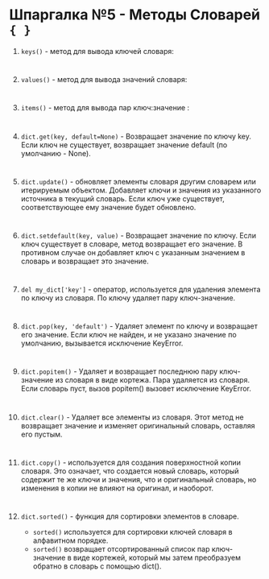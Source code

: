 # Шпаргалка №5 - Методы Словарей `{ }`

1. `keys()` - метод для вывода ключей словаря:
#
2. `values()` - метод для вывода значений словаря:
#
3. `items()` - метод для вывода пар ключ:значение :
#
4. `dict.get(key, default=None)` - Возвращает значение по ключу key. Если ключ не существует, возвращает значение default (по умолчанию - None).
#
5. `dict.update()` - обновляет элементы словаря другим словарем или итерируемым объектом. Добавляет ключи и значения из указанного источника в текущий словарь. Если ключ уже существует, соответствующее ему значение будет обновлено.
#
6. `dict.setdefault(key, value)` - Возвращает значение по ключу. Если ключ существует в словаре, метод возвращает его значение. В противном случае он добавляет ключ с указанным значением в словарь и возвращает это значение.
#
7. `del my_dict['key']` - оператор, используется для удаления элемента по ключу из словаря. По ключу удаляет пару ключ-значение.
#
8. `dict.pop(key, 'default')` - Удаляет элемент по ключу и возвращает его значение. Если ключ не найден, и не указано значение по умолчанию, вызывается исключение KeyError.
#
9. `dict.popitem()` - Удаляет и возвращает последнюю пару ключ-значение из словаря в виде кортежа. Пара удаляется из словаря. Если словарь пуст, вызов popitem() вызовет исключение KeyError.
#
10. `dict.clear()` - Удаляет все элементы из словаря. Этот метод не возвращает значение и изменяет оригинальный словарь, оставляя его пустым.
#
11. `dict.copy()` - используется для создания поверхностной копии словаря. Это означает, что создается новый словарь, который содержит те же ключи и значения, что и оригинальный словарь, но изменения в копии не влияют на оригинал, и наоборот.
#
12. `dict.sorted()` - функция для сортировки элементов в словаре.

       - `sorted()` используется для сортировки ключей словаря в алфавитном порядке.
       - `sorted()` возвращает отсортированный список пар ключ-значение в виде кортежей, который мы затем преобразуем обратно в словарь с помощью dict().
#
